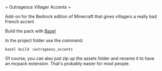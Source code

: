 = Outrageous Villager Accents =

Add-on for the Bedrock edition of Minecraft that gives villagers a really bad French accent

Build the pack with [Bazel](http://bazel.build)

In the project folder use the command:

```
bazel build :outrageous_accents
```

Of course, you can also just zip up the assets folder and rename it to have an mcpack extension. That's probably easier for most people.
